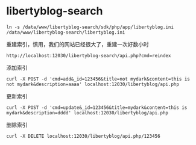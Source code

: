 # libertyblog-search

```
ln -s /data/www/libertyblog-search/sdk/php/app/libertyblog.ini /data/www/libertyblog-search/libertyblog.ini 
```

重建索引，慎用，我们的网站已经很大了，重建一次好数小时
```
http://localhost:12030/libertyblog-search/api.php?cmd=reindex
```
添加索引
```
curl -X POST -d 'cmd=add&_id=123456&title=not mydark&content=this is not mydark&description=aaaa' localhost:12030/libertyblog/api.php
```
更新索引
```
curl -X POST -d 'cmd=update&_id=123456&title=mydark&content=this is mydark&description=dddd' localhost:12030/libertyblog/api.php
```
删除索引
```
curl -X DELETE localhost:12030/libertyblog/api.php/123456
```


